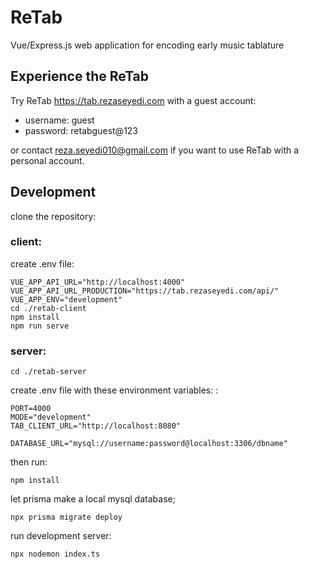 # ReTab
Vue/Express.js web application for encoding early music tablature


## Experience the ReTab
Try ReTab https://tab.rezaseyedi.com
 with a guest account:
-    username: guest
-    password: retabguest@123

or contact reza.seyedi010@gmail.com if you want to use ReTab with a personal account.



## Development
clone the repository:
### client:
create .env file:

    VUE_APP_API_URL="http://localhost:4000"
    VUE_APP_API_URL_PRODUCTION="https://tab.rezaseyedi.com/api/"
    VUE_APP_ENV="development"
    cd ./retab-client
    npm install 
    npm run serve



### server:
    cd ./retab-server


create .env file with these environment variables: : 

    PORT=4000
    MODE="development"
    TAB_CLIENT_URL="http://localhost:8080"

    DATABASE_URL="mysql://username:password@localhost:3306/dbname"

then run: 

    npm install
let prisma make a local mysql database;

    npx prisma migrate deploy

run development server:

    npx nodemon index.ts


